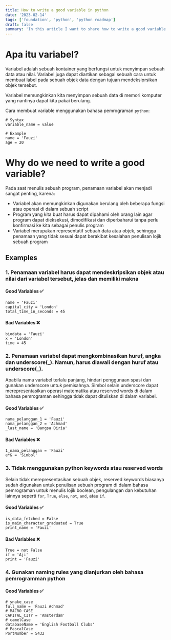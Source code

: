```yaml
---
title: How to write a good variable in python
date: '2023-02-14'
tags: ['foundation', 'python', 'python roadmap']
draft: false
summary: 'In this article I want to share how to write a good variable in python programming languages'
---
```


# Apa itu variabel?

Variabel adalah sebuah kontainer yang berfungsi untuk menyimpan sebuah data atau nilai. Variabel juga dapat diartikan sebagai sebuah cara untuk membuat label pada sebuah objek data dengan tujuan mendeksiprsikan objek tersebut.

Variabel memungkinkan kita menyimpan sebuah data di memori komputer yang nantinya dapat kita pakai berulang.

Cara membuat variable menggunakan bahasa pemrograman `python`:

```
# Syntax
variable_name = value

# Example
name = 'Fauzi'
age = 20
```

# Why do we need to write a good variable?

Pada saat menulis sebuah program, penamaan variabel akan menjadi sangat penting, karena:

- Variabel akan memungkinkan digunakan berulang oleh beberapa fungsi atau operasi di dalam sebuah script
- Program yang kita buat harus dapat dipahami oleh orang lain agar program dapat dieksekusi, dimodifikasi dan diperbaharui tanpa perlu konfirmasi ke kita sebagai penulis program
- Variabel merupakan representatif sebuah data atau objek, sehingga penamaan yang tidak sesuai dapat berakibat kesalahan penulisan lojik sebuah program

## Examples

### 1. Penamaan variabel harus dapat mendeskripsikan objek atau nilai dari variabel tersebut, jelas dan memiliki makna

#### Good Variables ✅

```
name = 'Fauzi'
capital_city = 'London'
total_time_in_seconds = 45
```

#### Bad Variables ❌

```
biodata = 'Fauzi'
x = 'London'
time = 45
```

### 2. Penamaan variabel dapat mengkombinasikan huruf, angka dan underscore(\_). Namun, harus diawali dengan huruf atau underscore(\_).

Apabila nama variabel terlalu panjang, hindari penggunaan spasi dan gunakan underscore untuk pemisahnya. Simbol selain underscore dapat merepresentasikan operasi matematika atau reserved words di dalam bahasa pemrograman sehingga tidak dapat dituliskan di dalam variabel.

#### Good Variables ✅

```
nama_pelanggan_1 = 'Fauzi'
nama_pelanggan_2 = 'Achmad'
_last_name = 'Bangsa Diria'
```

#### Bad Variables ❌

```
1_nama_pelanggan = 'Fauzi'
e*& = 'Simbol'
```

### 3. Tidak menggunakan python keywords atau reserved words

Selain tidak merepresentasikan sebuah objek, reserved keywords biasanya sudah digunakan untuk penulisan sebuah program di dalam bahasa pemrograman untuk menulis lojik boolean, pengulangan dan kebutuhan lainnya seperti `for`, `True`, `else`, `not`, `and`, atau `if`.

#### Good Variables ✅

```
is_data_fetched = False
is_main_character_graduated = True
print_name = 'Fauzi'
```

#### Bad Variables ❌

```
True = not False
if = 'Aji'
print = 'Fauzi'
```

### 4. Gunakan naming rules yang dianjurkan oleh bahasa pemrogramman python

#### Good Variables ✅

```
# snake_case
full_name = 'Fauzi Achmad'
# MACRO_CASE
CAPITAL_CITY = 'Amsterdam'
# camelCase
databaseName = 'English Football Clubs'
# PascalCase
PortNumber = 5432
```
